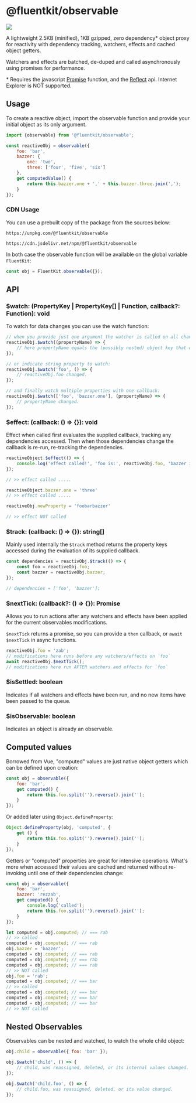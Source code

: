 # @fluentkit/observable

[![](https://data.jsdelivr.com/v1/package/npm/@fluentkit/observable/badge)](https://www.jsdelivr.com/package/npm/@fluentkit/observable)

A lightweight 2.5KB (minified), 1KB gzipped, zero dependency* object proxy for reactivity with dependency tracking, watchers, effects and cached object getters.

Watchers and effects are batched, de-duped and called asynchronously using promises for performance.

\* Requires the javascript [Promise](https://developer.mozilla.org/en-US/docs/Web/JavaScript/Reference/Global_Objects/Promise) function, and the [Reflect](https://developer.mozilla.org/en-US/docs/Web/JavaScript/Reference/Global_Objects/Reflect) api.
Internet Explorer is NOT supported.

## Usage

To create a reactive object, import the observable function and provide your initial object as its only argument.

```javascript
import {observable} from '@fluentkit/observable';

const reactiveObj = observable({
    foo: 'bar',
    bazzer: {
        one: 'two',
        three: ['four', 'five', 'six']
    },
    get computedValue() {
        return this.bazzer.one + ',' + this.bazzer.three.join(',');
    }
});
```

### CDN Usage

You can use a prebuilt copy of the package from the sources below:

`https://unpkg.com/@fluentkit/observable`

`https://cdn.jsdelivr.net/npm/@fluentkit/observable`

In both case the observable function will be available on the global variable `FluentKit`:

```javascript
const obj = FluentKit.observable({});
```

## API

### $watch: (PropertyKey | PropertyKey[] | Function, callback?: Function): void

To watch for data changes you can use the watch function:

```javascript
// when you provide just one argument the watcher is called on all changes:
reactiveObj.$watch((propertyName) => {
    // here propertyName equals the (possibly nested) object key that was changed.
});

// or indicate string property to watch:
reactiveObj.$watch('foo', () => {
    // reactiveObj.foo changed.
});

// and finally watch multiple properties with one callback:
reactiveObj.$watch(['foo', 'bazzer.one'], (propertyName) => {
    // propertyName changed.
});
```

### $effect: (callback: () => {}): void

Effect when called first evaluates the supplied callback, tracking any dependencies accessed.
Then when those dependencies change the callback is re-run, re-tracking the dependencies.

```javascript
reactiveObject.$effect(() => {
    console.log('effect called!', 'foo is:', reactiveObj.foo, 'bazzer is:', reactiveObj.bazzer);
});

// >> effect called .....

reactiveObject.bazzer.one = 'three'
// >> effect called .....

reactiveObj.newProperty = 'foobarbazzer'

// >> effect NOT called
```

### $track: (callback: () => {}): string[]

Mainly used internally the `$track` method returns the property keys accessed during the evaluation of its supplied callback.

```javascript
const dependencies = reactivObj.$track(() => {
    const foo = reactiveObj.foo;
    const bazzer = reactiveObj.bazzer;
});

// dependencies = ['foo', 'bazzer'];
```

### $nextTick: (callback?: () => {}): Promise<void>

Allows you to run actions after any watchers and effects have been applied for the current observables modifications.

`$nextTick` returns a promise, so you can provide a `then` callback, or `await $nextTick` in async functions.

```javascript
reactiveObj.foo = 'zab';
// modifications here runs before any watchers/effects on `foo`
await reactiveObj.$nextTick();
// modifications here run AFTER watchers and effects for `foo`
``` 

### $isSettled: boolean

Indicates if all watchers and effects have been run, and no new items have been passed to the queue.

### $isObservable: boolean

Indicates an object is already an observable.

## Computed values

Borrowed from Vue, "computed" values are just native object getters which can be defined upon creation:

```javascript
const obj = observable({
    foo: 'bar',
    get computed() {
        return this.foo.split('').reverse().join('');
    }
});
```

Or added later using `Object.defineProperty`:

```javascript
Object.defineProperty(obj, 'computed', {
    get () {
        return this.foo.split('').reverse().join('');
    }
});
```

Getters or "computed" properties are great for intensive operations.
What's more when accessed their values are cached and returned without re-invoking until one of their dependencies change:

```javascript
const obj = observable({
    foo: 'bar',
    bazzer: 'rezzab',
    get computed() {
        console.log('called');
        return this.foo.split('').reverse().join('');
    }
});

let computed = obj.computed; // === rab
// >> called
computed = obj.computed; // === rab
obj.bazzer = 'bazzer';
computed = obj.computed; // === rab
computed = obj.computed; // === rab
computed = obj.computed; // === rab
// >> NOT called
obj.foo = 'rab';
computed = obj.computed; // === bar
// >> called
computed = obj.computed; // === bar
computed = obj.computed; // === bar
computed = obj.computed; // === bar
// >> NOT called
```


## Nested Observables

Observables can be nested and watched, to watch the whole child object:

```javascript
obj.child = observable({ foo: 'bar' });

obj.$watch('child', () => {
    // child, was reassigned, deleted, or its internal values changed.
});

obj.$watch('child.foo', () => {
    // child.foo, was reassigned, deleted, or its value changed.
});
```
